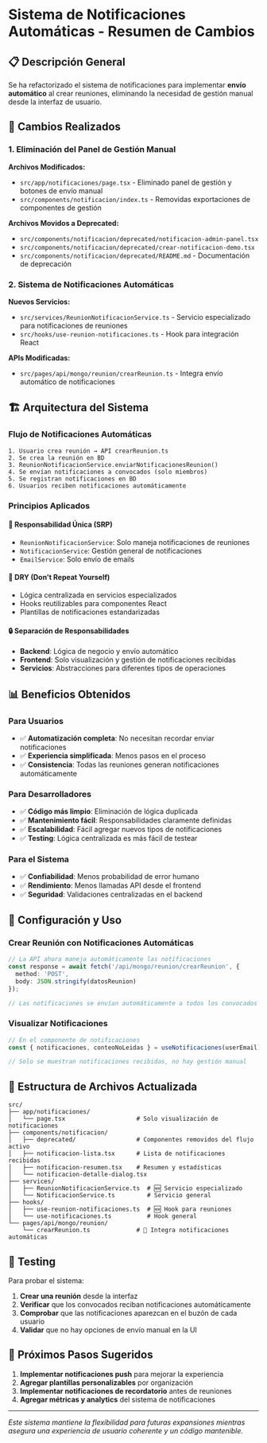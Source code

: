 # Sistema de Notificaciones Automáticas - Resumen de Cambios

## 📋 Descripción General

Se ha refactorizado el sistema de notificaciones para implementar **envío automático** al crear reuniones, eliminando la necesidad de gestión manual desde la interfaz de usuario.

## 🔄 Cambios Realizados

### 1. Eliminación del Panel de Gestión Manual

**Archivos Modificados:**
- `src/app/notificaciones/page.tsx` - Eliminado panel de gestión y botones de envío manual
- `src/components/notificacion/index.ts` - Removidas exportaciones de componentes de gestión

**Archivos Movidos a Deprecated:**
- `src/components/notificacion/deprecated/notificacion-admin-panel.tsx`
- `src/components/notificacion/deprecated/crear-notificacion-demo.tsx`
- `src/components/notificacion/deprecated/README.md` - Documentación de deprecación

### 2. Sistema de Notificaciones Automáticas

**Nuevos Servicios:**
- `src/services/ReunionNotificacionService.ts` - Servicio especializado para notificaciones de reuniones
- `src/hooks/use-reunion-notificaciones.ts` - Hook para integración React

**APIs Modificadas:**
- `src/pages/api/mongo/reunion/crearReunion.ts` - Integra envío automático de notificaciones

## 🏗️ Arquitectura del Sistema

### Flujo de Notificaciones Automáticas

```
1. Usuario crea reunión → API crearReunion.ts
2. Se crea la reunión en BD
3. ReunionNotificacionService.enviarNotificacionesReunion()
4. Se envían notificaciones a convocados (solo miembros)
5. Se registran notificaciones en BD
6. Usuarios reciben notificaciones automáticamente
```

### Principios Aplicados

#### 🎯 **Responsabilidad Única (SRP)**
- `ReunionNotificacionService`: Solo maneja notificaciones de reuniones
- `NotificacionService`: Gestión general de notificaciones
- `EmailService`: Solo envío de emails

#### 🔄 **DRY (Don't Repeat Yourself)**
- Lógica centralizada en servicios especializados
- Hooks reutilizables para componentes React
- Plantillas de notificaciones estandarizadas

#### 🔒 **Separación de Responsabilidades**
- **Backend**: Lógica de negocio y envío automático
- **Frontend**: Solo visualización y gestión de notificaciones recibidas
- **Servicios**: Abstracciones para diferentes tipos de operaciones

## 📊 Beneficios Obtenidos

### Para Usuarios
- ✅ **Automatización completa**: No necesitan recordar enviar notificaciones
- ✅ **Experiencia simplificada**: Menos pasos en el proceso
- ✅ **Consistencia**: Todas las reuniones generan notificaciones automáticamente

### Para Desarrolladores
- ✅ **Código más limpio**: Eliminación de lógica duplicada
- ✅ **Mantenimiento fácil**: Responsabilidades claramente definidas
- ✅ **Escalabilidad**: Fácil agregar nuevos tipos de notificaciones
- ✅ **Testing**: Lógica centralizada es más fácil de testear

### Para el Sistema
- ✅ **Confiabilidad**: Menos probabilidad de error humano
- ✅ **Rendimiento**: Menos llamadas API desde el frontend
- ✅ **Seguridad**: Validaciones centralizadas en el backend

## 🔧 Configuración y Uso

### Crear Reunión con Notificaciones Automáticas

```typescript
// La API ahora maneja automáticamente las notificaciones
const response = await fetch('/api/mongo/reunion/crearReunion', {
  method: 'POST',
  body: JSON.stringify(datosReunion)
});

// Las notificaciones se envían automáticamente a todos los convocados
```

### Visualizar Notificaciones

```typescript
// En el componente de notificaciones
const { notificaciones, conteoNoLeidas } = useNotificaciones(userEmail);

// Solo se muestran notificaciones recibidas, no hay gestión manual
```

## 📝 Estructura de Archivos Actualizada

```
src/
├── app/notificaciones/
│   └── page.tsx                    # Solo visualización de notificaciones
├── components/notificacion/
│   ├── deprecated/                 # Componentes removidos del flujo activo
│   ├── notificacion-lista.tsx      # Lista de notificaciones recibidas
│   ├── notificacion-resumen.tsx    # Resumen y estadísticas
│   └── notificacion-detalle-dialog.tsx
├── services/
│   ├── ReunionNotificacionService.ts  # 🆕 Servicio especializado
│   └── NotificacionService.ts         # Servicio general
├── hooks/
│   ├── use-reunion-notificaciones.ts  # 🆕 Hook para reuniones
│   └── use-notificaciones.ts          # Hook general
└── pages/api/mongo/reunion/
    └── crearReunion.ts             # 🔄 Integra notificaciones automáticas
```

## 🧪 Testing

Para probar el sistema:

1. **Crear una reunión** desde la interfaz
2. **Verificar** que los convocados reciban notificaciones automáticamente
3. **Comprobar** que las notificaciones aparezcan en el buzón de cada usuario
4. **Validar** que no hay opciones de envío manual en la UI

## 🚀 Próximos Pasos Sugeridos

1. **Implementar notificaciones push** para mejorar la experiencia
2. **Agregar plantillas personalizables** por organización
3. **Implementar notificaciones de recordatorio** antes de reuniones
4. **Agregar métricas y analytics** del sistema de notificaciones

---

*Este sistema mantiene la flexibilidad para futuras expansiones mientras asegura una experiencia de usuario coherente y un código mantenible.*

